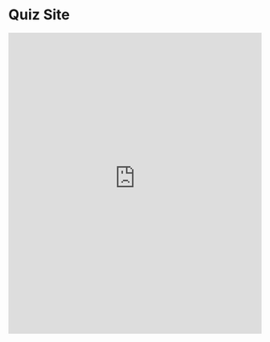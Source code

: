 # Quiz Site

<iframe src="https://certify-yourself-for-admin.netlify.app/" width="100%" height="600px" style="border:none;"></iframe>
